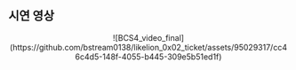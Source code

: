 ## 시연 영상

<p align="center">
![BCS4_video_final](https://github.com/bstream0138/likelion_0x02_ticket/assets/95029317/cc46c4d5-148f-4055-b445-309e5b51ed1f)
</p>

